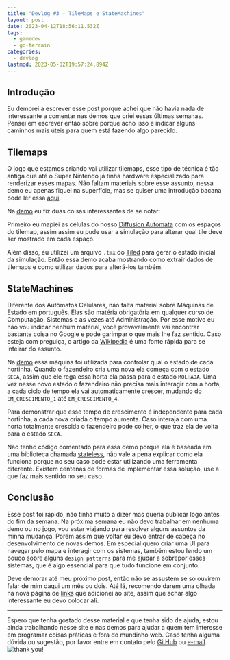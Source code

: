 ```yaml
---
title: "Devlog #3 - TileMaps e StateMachines"
layout: post
date: 2023-04-12T18:56:11.532Z
tags:
  - gamedev
  - go-terrain
categories:
  - devlog
lastmod: 2023-05-02T19:57:24.894Z
---
```

## Introdução

Eu demorei a escrever esse post porque achei que não havia nada de interessante a comentar nas demos que criei essas últimas semanas. Pensei em escrever então sobre porque acho isso e indicar alguns caminhos mais úteis para quem está fazendo algo parecido.

## Tilemaps

O jogo que estamos criando vai utilizar tilemaps, esse tipo de técnica é tão antiga que até o Super Nintendo já tinha hardware especializado para renderizar esses mapas. Não faltam materiais sobre esse assunto, nessa demo eu apenas fiquei na superfície, mas se quiser uma introdução bacana pode ler essa [aqui](https://www.domestika.org/pt/blog/6985-o-que-e-tileset-e-tilemap-no-desenvolvimento-de-games).

Na [demo](/devlog/demo/2023/04/07/tilemap-v0.html) eu fiz duas coisas interessantes de se notar:

Primeiro eu mapiei as células do nosso [Diffusion Automata](/devlog/demo/2023/03/23/diffusion-automata-v1.html) com os espaços do tilemap, assim assim eu pude usar a simulação para alterar qual tile deve ser mostrado em cada espaço.

Além disso, eu utilizei um arquivo `.tmx` do [Tiled](https://www.mapeditor.org/) para gerar o estado inicial da simulação. Então essa demo acaba mostrando como extrair dados de tilemaps e como utilizar dados para alterá-los também.

## StateMachines

Diferente dos Autômatos Celulares, não falta material sobre Máquinas de Estado em português. Elas são matéria obrigatória em qualquer curso de Computação, Sistemas e as vezes até Administração. Por esse motivo eu não vou indicar nenhum material, você provavelmente vai encontrar bastante coisa no Google e pode garimpar o que mais lhe faz sentido. Caso esteja com preguiça, o artigo da [Wikipedia](https://pt.wikipedia.org/wiki/M%C3%A1quina_de_estados_finita) é uma fonte rápida para se inteirar do assunto.

Na [demo](/devlog/demo/2023/04/12/farm-v0.html) essa máquina foi utilizada para controlar qual o estado de cada hortinha. Quando o fazendeiro cria uma nova ela começa com o estado `SECA`, assim que ele rega essa horta ela passa para o estado `MOLHADA`. Uma vez nesse novo estado o fazendeiro não precisa mais interagir com a horta, a cada ciclo de tempo ela vai automaticamente crescer, mudando do `EM_CRESCIMENTO_1` até `EM_CRESCIMENTO_4`.

Para demonstrar que esse tempo de crescimento é independente para cada hortinha, a cada nova criada o tempo aumenta. Caso interaja com uma horta totalmente crescida o fazendeiro pode colher, o que traz ela de volta para o estado `SECA`.

Não tenho código comentado para essa demo porque ela é baseada em uma biblioteca chamada [stateless](https://github.com/qmuntal/stateless), não vale a pena explicar como ela funciona porque no seu caso pode estar utilizando uma ferramenta diferente. Existem centenas de formas de implementar essa solução, use a que faz mais sentido no seu caso.

## Conclusão

Esse post foi rápido, não tinha muito a dizer mas queria publicar logo antes do fim da semana. Na próxima semana eu não devo trabalhar em nenhuma demo ou no jogo, vou estar viajando para resolver alguns assuntos da minha mudança. Porém assim que voltar eu devo entrar de cabeça no desenvolvimento de novas demos. Em especial quero criar uma UI para navegar pelo mapa e interagir com os sistemas, também estou lendo um pouco sobre alguns `design patterns` para me ajudar a sobrepor esses sistemas, que é algo essencial para que tudo funcione em conjunto.

Deve demorar até meu próximo post, então não se assustem se só ouvirem falar de mim daqui um mês ou dois. Até lá, recomendo darem uma olhada na nova página de [links](/devlog/links.html) que adicionei ao site, assim que achar algo interessante eu devo colocar ali.

---

Espero que tenha gostado desse material e que tenha sido de ajuda, estou ainda trabalhando nesse site e nas demos para ajudar a quem tem interesse em programar coisas práticas e fora do mundinho web. Caso tenha alguma dúvida ou sugestão, por favor entre em contato pelo [GitHub](https://github.com/joelschutz) ou [e-mail](mailto:joelsschutz@yahoo.com.br).
![thank you!](https://media.giphy.com/media/v1.Y2lkPTc5MGI3NjExNDU3M2ZhZmUxZDQ4NGM3NGY1YjJlMzFkZmNkYTA2NmFhZGExNGFiNCZjdD1n/htebeL9yH0ZI9K47Jo/giphy.gif)

